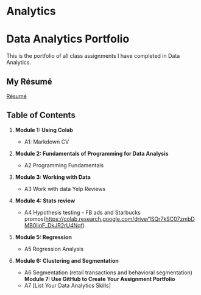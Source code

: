 # Analytics
# Data Analytics Portfolio
This is the portfolio of all class assignments I have completed in Data Analytics. 

## My Résumé
[Résumé](https://colab.research.google.com/drive/1EoyqavnDbvrllIt_uZGRA3J3j4b7J7xX?authuser=2)
## Table of Contents
1. **Module 1: Using Colab**
   - A1: Markdown CV
   
2. **Module 2: Fundamentals of Programming for Data Analysis**
   - A2 Programming Fundamentals
   
3. **Module 3: Working with Data**
   - A3 Work with data Yelp Reviews
  
4. **Module 4: Stats review**
   - A4 Hypothesis testing - FB ads and Starbucks promos(https://colab.research.google.com/drive/1SQr7kSC07zmbDMB0iiqF_DkJR2rU4Nqf)

5. **Module 5: Regression**
   - A5 Regression Analysis

6. **Module 6: Clustering and Segmentation**
   - A6 Segmentation (retail transactions and behavioral segmentation)
   **Module 7: Use GitHub to Create Your Assignment Portfolio**
    - A7 [List Your Data Analytics Skills]

